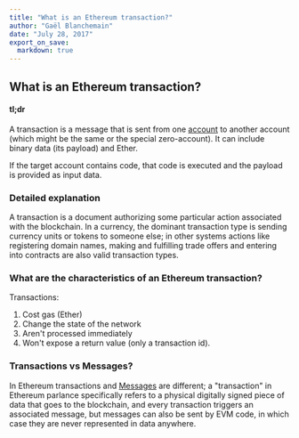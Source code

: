 ```yaml
---
title: "What is an Ethereum transaction?"
author: "Gaël Blanchemain"
date: "July 28, 2017"
export_on_save:
  markdown: true
---
```

## What is an Ethereum transaction?
  
#### tl;dr

A transaction is a message that is sent from one [account](account.md) to another account (which might be the same or the special zero-account). It can include binary data (its payload) and Ether.

If the target account contains code, that code is executed and the payload is provided as input data.
  
### Detailed explanation

A transaction is a document authorizing some particular action associated with the blockchain. In a currency, the dominant transaction type is sending currency units or tokens to someone else; in other systems actions like registering domain names, making and fulfilling trade offers and entering into contracts are also valid transaction types.

### What are the characteristics of an Ethereum transaction?

  Transactions:
1. Cost gas (Ether)
2. Change the state of the network
3. Aren't processed immediately
4. Won't expose a return value (only a transaction id).
  
### Transactions vs Messages?

In Ethereum transactions and [Messages](message.md) are different; a "transaction" in Ethereum parlance specifically refers to a physical digitally signed piece of data that goes to the blockchain, and every transaction triggers an associated message, but messages can also be sent by EVM code, in which case they are never represented in data anywhere.
